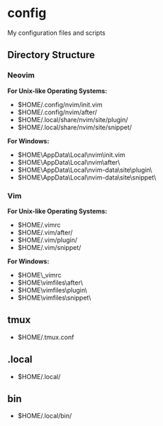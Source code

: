 # config

My configuration files and scripts

## Directory Structure

### Neovim

**For Unix-like Operating Systems:**

- $HOME/.config/nvim/init.vim
- $HOME/.config/nvim/after/
- $HOME/.local/share/nvim/site/plugin/
- $HOME/.local/share/nvim/site/snippet/

**For Windows:**

- $HOME\AppData\Local\nvim\init.vim
- $HOME\AppData\Local\nvim\after\
- $HOME\AppData\Local\nvim-data\site\plugin\
- $HOME\AppData\Local\nvim-data\site\snippet\

### Vim

**For Unix-like Operating Systems:**

- $HOME/.vimrc
- $HOME/.vim/after/
- $HOME/.vim/plugin/
- $HOME/.vim/snippet/

**For Windows:**

- $HOME\\_vimrc
- $HOME\vimfiles\after\
- $HOME\vimfiles\plugin\
- $HOME\vimfiles\snippet\

## tmux

- $HOME/.tmux.conf

## .local

- $HOME/.local/

## bin

- $HOME/.local/bin/
